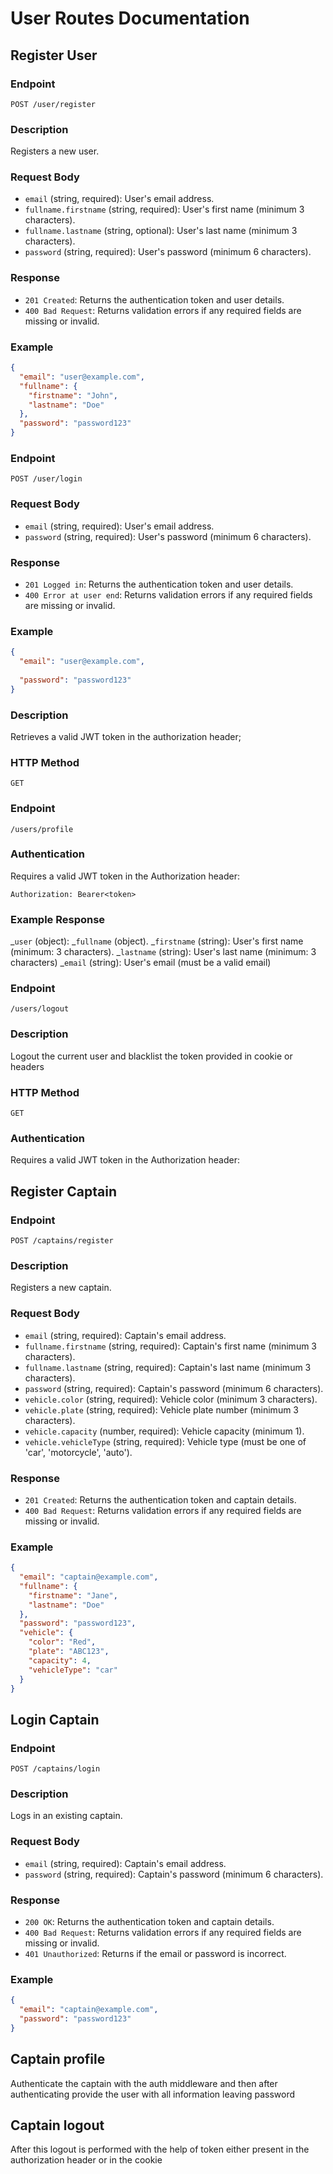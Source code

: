 # User Routes Documentation

## Register User

### Endpoint
`POST /user/register`

### Description
Registers a new user.

### Request Body
- `email` (string, required): User's email address.
- `fullname.firstname` (string, required): User's first name (minimum 3 characters).
- `fullname.lastname` (string, optional): User's last name (minimum 3 characters).
- `password` (string, required): User's password (minimum 6 characters).

### Response
- `201 Created`: Returns the authentication token and user details.
- `400 Bad Request`: Returns validation errors if any required fields are missing or invalid.

### Example
```json
{
  "email": "user@example.com",
  "fullname": {
    "firstname": "John",
    "lastname": "Doe"
  },
  "password": "password123"
}
```

### Endpoint 

`POST /user/login`

### Request Body
- `email` (string, required): User's email address.
- `password` (string, required): User's password (minimum 6 characters).

### Response
- `201 Logged in`: Returns the authentication token and user details.
- `400 Error at user end`: Returns validation errors if any required fields are missing or invalid.

### Example
```json
{
  "email": "user@example.com",
  
  "password": "password123"
}
```
### Description

Retrieves a valid JWT token in the authorization header;

### HTTP Method

`GET`


### Endpoint 

`/users/profile`

### Authentication

Requires a valid JWT token in the Authorization header:

`Authorization: Bearer<token>`

### Example Response

_`user` (object):
  _`fullname` (object).
    _`firstname` (string): User's first name (minimum: 3 characters).
    _`lastname` (string): User's last name (minimum: 3 characters)
    _`email` (string): User's email (must be a valid email)



### Endpoint

`/users/logout` 

### Description

Logout the current user and blacklist the token provided in cookie or headers

### HTTP Method

`GET`

### Authentication

Requires a valid JWT token in the Authorization header:

## Register Captain

### Endpoint
`POST /captains/register`

### Description
Registers a new captain.

### Request Body
- `email` (string, required): Captain's email address.
- `fullname.firstname` (string, required): Captain's first name (minimum 3 characters).
- `fullname.lastname` (string, required): Captain's last name (minimum 3 characters).
- `password` (string, required): Captain's password (minimum 6 characters).
- `vehicle.color` (string, required): Vehicle color (minimum 3 characters).
- `vehicle.plate` (string, required): Vehicle plate number (minimum 3 characters).
- `vehicle.capacity` (number, required): Vehicle capacity (minimum 1).
- `vehicle.vehicleType` (string, required): Vehicle type (must be one of 'car', 'motorcycle', 'auto').

### Response
- `201 Created`: Returns the authentication token and captain details.
- `400 Bad Request`: Returns validation errors if any required fields are missing or invalid.

### Example
```json
{
  "email": "captain@example.com",
  "fullname": {
    "firstname": "Jane",
    "lastname": "Doe"
  },
  "password": "password123",
  "vehicle": {
    "color": "Red",
    "plate": "ABC123",
    "capacity": 4,
    "vehicleType": "car"
  }
}
```
## Login Captain

### Endpoint
`POST /captains/login`

### Description
Logs in an existing captain.

### Request Body
- `email` (string, required): Captain's email address.
- `password` (string, required): Captain's password (minimum 6 characters).

### Response
- `200 OK`: Returns the authentication token and captain details.
- `400 Bad Request`: Returns validation errors if any required fields are missing or invalid.
- `401 Unauthorized`: Returns if the email or password is incorrect.

### Example
```json
{
  "email": "captain@example.com",
  "password": "password123"
}
```
##  Captain profile

Authenticate the captain with the auth middleware 
and then after authenticating provide the user with 
all information leaving password

## Captain logout

After this logout is performed with the help of token either present in the authorization header or 
in the cookie





